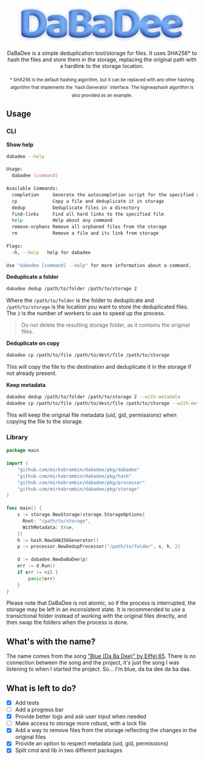 <div align="center">
    <img src="logo.png" alt="DaBaDee" width="450"/>
    <p>DaBaDee is a simple deduplication tool/storage for files. It uses SHA256* to
hash the files and store them in the storage, replacing the original path with
a hardlink to the storage location.</p>
    <sub>* SHA256 is the default hashing algorithm, but it can be replaced with
    any other hashing algorithm that implements the `hash.Generator` interface.
    The highwayhash algorithm is also provided as an example.</sub>
</div>

## Usage

### CLI

**Show help**

```sh
dabadee --help

Usage:
  dabadee [command]

Available Commands:
  completion     Generate the autocompletion script for the specified shell
  cp             Copy a file and deduplicate it in storage
  dedup          Deduplicate files in a directory
  find-links     Find all hard links to the specified file
  help           Help about any command
  remove-orphans Remove all orphaned files from the storage
  rm             Remove a file and its link from storage

Flags:
  -h, --help   help for dabadee

Use "dabadee [command] --help" for more information about a command.
```

**Deduplicate a folder**

```sh
dabadee dedup /path/to/folder /path/to/storage 2
```

Where the `/path/to/folder` is the folder to deduplicate and `/path/to/storage`
is the location you want to store the deduplicated files. The `2` is the number
of workers to use to speed up the process.

> Do not delete the resulting storage folder, as it contains the original files.

**Deduplicate on copy**

```sh
dabadee cp /path/to/file /path/to/dest/file /path/to/storage
```

This will copy the file to the destination and deduplicate it in the storage if
not already present.

**Keep metadata**

```sh
dabadee dedup /path/to/folder /path/to/storage 2 --with-metadata
dabadee cp /path/to/file /path/to/dest/file /path/to/storage --with-metadata
```

This will keep the original file metadata (uid, gid, permissions) when copying
the file to the storage.

### Library

```go
package main

import (
    "github.com/mirkobrombin/dabadee/pkg/dabadee"
    "github.com/mirkobrombin/dabadee/pkg/hash"
    "github.com/mirkobrombin/dabadee/pkg/processor"
    "github.com/mirkobrombin/dabadee/pkg/storage"
)

func main() {
    s := storage.NewStorage(storage.StorageOptions{
      Root: "/path/to/storage",
      WithMetadata: true,
    })
    h := hash.NewSHA256Generator()
    p := processor.NewDedupProcessor("/path/to/folder", s, h, 2)

    d := dabadee.NewDaBaDee(p)
    err := d.Run()
    if err != nil {
        panic(err)
    }
}
```

Please note that DaBaDee is not atomic, so if the process is interrupted, the
storage may be left in an inconsistent state. It is recommended to use a
transictional folder instead of working with the original files directly, and
then swap the folders when the process is done.

## What's with the name?

The name comes from the song ["Blue (Da Ba Dee)" by Eiffel 65](https://www.youtube.com/watch?v=68ugkg9RePc).
There is no connection between the song and the project, it's just the song I
was listening to when I started the project. So... I'm blue, da ba dee da ba daa.

## What is left to do?

- [x] Add tests
- [ ] Add a progress bar
- [x] Provide better logs and ask user input when needed
- [ ] Make access to storage more robust, with a lock file
- [x] Add a way to remove files from the storage reflecting the changes in the
      original files
- [x] Provide an option to respect metadata (uid, gid, permissions)
- [x] Split cmd and lib in two different packages
